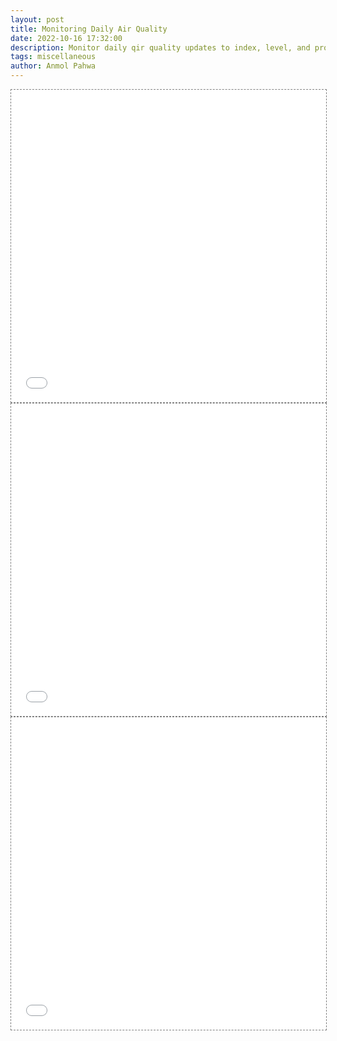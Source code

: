 ```yaml
---
layout: post
title: Monitoring Daily Air Quality
date: 2022-10-16 17:32:00
description: Monitor daily qir quality updates to index, level, and prominent pollutant across major cities in India.
tags: miscellaneous
author: Anmol Pahwa
---
```


<div class="l-page">
  <iframe src="../../Research/Data/INDAQ/plots/index.html" frameborder='0' scrolling='no' height="500px" width="100%" style="border: 1px dashed grey;"></iframe>
  <iframe src="../../Research/Data/INDAQ/plots/level.html" frameborder='0' scrolling='no' height="500px" width="100%" style="border: 1px dashed grey;"></iframe>
  <iframe src="../../Research/Data/INDAQ/plots/pollutant.html" frameborder='0' scrolling='no' height="500px" width="100%" style="border: 1px dashed grey;"></iframe>
</div>
